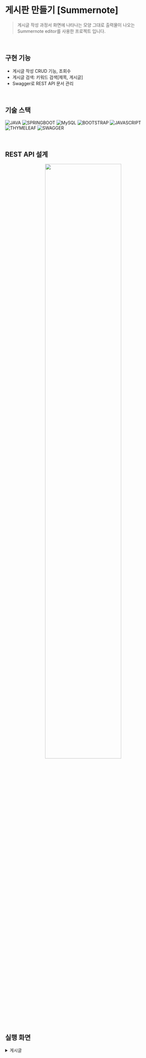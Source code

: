 # 게시판 만들기 [Summernote]
> 게시글 작성 과정서 화면에 나타나는 모양 그대로 출력물이 나오는 Summernote editor를 사용한 프로젝트 입니다.

<br>

## 구현 기능
* 게시글 작성 CRUD 기능, 조회수
* 게시글 검색: 키워드 검색[제목, 게시글]
* Swagger로 REST API 문서 관리

<br>

## 기술 스택 
![JAVA](https://img.shields.io/badge/JAVA-F54231?style=for-the-badge&logo=Java&logoColor=FFFFFF)
![SPRINGBOOT](https://img.shields.io/badge/SPRING%20BOOT-6DB33F?style=for-the-badge&logo=Springboot&logoColor=FFFFFF)
![MySQL](https://img.shields.io/badge/MySQL-4479A1?style=for-the-badge&logo=Mysql&logoColor=FFFFFF)
![BOOTSTRAP](https://img.shields.io/badge/BOOTSTRAP-7952B3?style=for-the-badge&logo=Bootstrap&logoColor=FFFFFF)
![JAVASCRIPT](https://img.shields.io/badge/JAVASCRIPT-F7DF1E?style=for-the-badge&logo=JavaScript&logoColor=FFFFFF)
![THYMELEAF](https://img.shields.io/badge/THYMELEAF-005F0F?style=for-the-badge&logo=Thymeleaf&logoColor=FFFFFF)
![SWAGGER](https://img.shields.io/badge/SWAGGER-85EA2D?style=for-the-badge&logo=Swagger&logoColor=FFFFFF)

<br>

## REST API 설계
<p align="center"><img src="https://user-images.githubusercontent.com/104122924/194266086-feb720ce-4912-420b-89e1-62297b9d9ba6.JPG" width="70%" height="auto"/></p>
<br>

## 실행 화면
<details>
  <summary>게시글</summary>
  1. 게시글 목록
  <p align="center"><img src="https://user-images.githubusercontent.com/104122924/194267473-3dc70350-a463-48ee-8985-1661c087811d.JPG" width="70%" height="auto"/></p>
  
2. 게시글 등록
<p align="center"><img src="https://user-images.githubusercontent.com/104122924/194267861-eebaa4f1-aec5-4b66-871c-54e46e30f5e1.JPG" width="70%" height="auto"/></p>

3. 게시글 상세보기
<p align="center"><img src="https://user-images.githubusercontent.com/104122924/194268005-ed37e54c-c7a7-432e-a489-bc639cc1c44c.JPG" width="70%" height="auto"/></p>

### 게시글 등록 후 목록
<p align="center"><img src="https://user-images.githubusercontent.com/104122924/194268207-8f06421d-6966-47b2-80c3-4988bca745b4.JPG" width="70%" height="auto"/></p>

4. 게시글 검색
<p align="center"><img src="https://user-images.githubusercontent.com/104122924/194268495-f7faec9d-e964-4505-a43e-1bde50909e46.JPG" width="70%" height="auto"/></p>

</details>

